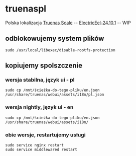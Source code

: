 # truenaspl
Polska lokalizacja [Truenas Scale](https://github.com/truenas/) -- [ElectricEel-24.10.1](https://download.truenas.com/TrueNAS-SCALE-ElectricEel/24.10.1/) -- WIP

## odblokowujemy system plików
```
sudo /usr/local/libexec/disable-rootfs-protection
```

## kopiujemy spolszczenie

### wersja stabilna, język ui - pl
```
sudo cp /mnt/ścieżka-do-tego-pliku/en.json /usr/share/truenas/webui/assets/i18n/pl.json
```

### wersja nightly, język ui - en

```
sudo cp /mnt/ścieżka-do-tego-pliku/en.json /usr/share/truenas/webui/assets/i18n/
```

### obie wersje, restartujemy usługi
```
sudo service nginx restart
sudo service middlewared restart
```
